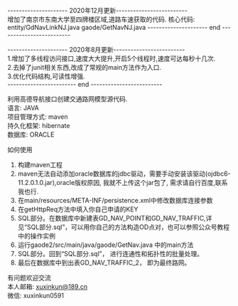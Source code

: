 --------------------- 2020年12月更新-------------------------  
增加了南京市东南大学至四牌楼区域,道路车速获取的代码. 
  核心代码:
  entity/GdNavLinkNJ.java
  gaode/GetNavNJ.java
--------------------- end -------------------------  

--------------------- 2020年8月更新-------------------------  
1.增加了多线程访问接口,速度大大提升,开启5个线程时,速度可达每秒十几次.  
2.去掉了junit相关东西,改成了常规的main方法作为入口.  
3.优化代码结构,可读性增强.  
------------------------ end -------------------------  
  
    
利用高德导航接口创建交通路网模型源代码.  
语言: JAVA  
项目管理方式: maven  
持久化框架: hibernate  
数据库: ORACLE  
  
如何使用  
1. 构建maven工程  
2. maven无法自动添加oracle数据库的jdbc驱动，需要手动安装该驱动(ojdbc6-11.2.0.1.0.jar),oracle版权原因, 我就不上传这个jar包了, 需求请自行百度,联系我也行.  
3. 在main/resources/META-INF/persistence.xml中修改数据库连接参数  
4. 在getHttpReq方法中填入你自己申请的KEY  
5. SQL部分。在数据库中新建表GD_NAV_POINT和GD_NAV_TRAFFIC,详见“SQL部分.sql”，可以用你自己的方法构造OD点对，也可以参照公众号教程中的操作实例  
6. 运行gaode2/src/main/java/gaode/GetNav.java 中的main方法
7. SQL部分。回到“SQL部分.sql”， 进行连通性和拓扑性的批量处理。  
8. 最后在数据库中到出表GD_NAV_TRAFFIC_2， 即为最终路网。  
  
  
有问题欢迎交流   
本人邮箱: xuxinkun@189.cn  
微信: xuxinkun0591  
